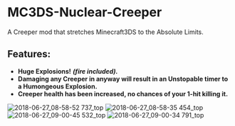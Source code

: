 # MC3DS-Nuclear-Creeper
A Creeper mod that stretches Minecraft3DS to the Absolute Limits.

## Features:
- **Huge Explosions!** ***(fire included).***
- **Damaging any Creeper in anyway will result in an Unstopable timer to a Humongeous Explosion.**
- **Creeper health has been increased, no chances of your 1-hit killing it.**

![2018-06-27_08-58-52 737_top](https://github.com/Cracko298/MC3DS-Nuclear-Creeper/assets/78656905/9aac5cb6-8017-40c4-b187-4ab5feae1c6b)
![2018-06-27_08-58-35 454_top](https://github.com/Cracko298/MC3DS-Nuclear-Creeper/assets/78656905/e6edc9be-66bd-4550-9ef1-42f0738b5883)
![2018-06-27_09-00-45 532_top](https://github.com/Cracko298/MC3DS-Nuclear-Creeper/assets/78656905/d866520a-739c-4ba3-81fd-9b6cef967167)
![2018-06-27_09-00-34 791_top](https://github.com/Cracko298/MC3DS-Nuclear-Creeper/assets/78656905/3f8f0d0e-a65b-4f33-b6ce-599b5a0cf2ca)
